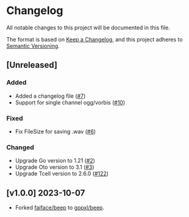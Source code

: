 # Changelog
All notable changes to this project will be documented in this file.

The format is based on [Keep a Changelog](https://keepachangelog.com/en/1.0.0/),
and this project adheres to [Semantic Versioning](https://semver.org/spec/v2.0.0.html).

## [Unreleased]

### Added
- Added a changelog file ([#7](https://github.com/gopxl/beep/pull/7))
- Support for single channel ogg/vorbis ([#10](https://github.com/gopxl/beep/pull/10))

### Fixed
- Fix FileSize for saving .wav ([#6](https://github.com/gopxl/beep/pull/6))

### Changed
- Upgrade Go version to 1.21 ([#2](https://github.com/gopxl/beep/pull/2))
- Upgrade Oto version to 3.1 ([#3](https://github.com/gopxl/beep/pull/3))
- Upgrade Tcell version to 2.6.0 ([#122](https://github.com/gopxl/beep/pull/122))

## [v1.0.0] 2023-10-07
- Forked [faiface/beep](https://github.com/faiface/beep) to [gopxl/beep](https://github.com/gopxl/beep).
